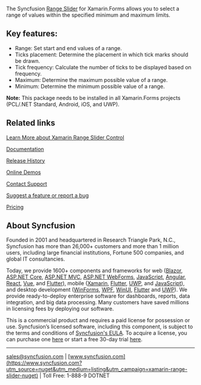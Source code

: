 The Syncfusion [Range Slider](https://www.syncfusion.com/xamarin-ui-controls/xamarin-range-slider?utm_source=nuget&utm_medium=listing&utm_campaign=xamarin-range-slider-nuget) for Xamarin.Forms allows you to select a range of values within the specified minimum and maximum limits.

## Key features:
* Range: Set start and end values of a range.
* Ticks placement: Determine the placement in which tick marks should be drawn.
* Tick frequency: Calculate the number of ticks to be displayed based on frequency.
* Maximum: Determine the maximum possible value of a range.
* Minimum: Determine the minimum possible value of a range.
 
**Note:** This package needs to be installed in all Xamarin.Forms projects (PCL/.NET Standard, Android, iOS, and UWP).
	  
## Related links
[Learn More about Xamarin Range Slider Control](https://www.syncfusion.com/xamarin-ui-controls/xamarin-range-slider?utm_source=nuget&utm_medium=listing&utm_campaign=xamarin-range-slider-nuget)

[Documentation](https://help.syncfusion.com/xamarin/range-slider/overview?utm_source=nuget&utm_medium=listing&utm_campaign=xamarin-range-slider-nuget)

[Release History](https://help.syncfusion.com/xamarin/release-notes/v19.4.0.50?utm_source=nuget&utm_medium=listing&utm_campaign=xamarin-range-slider-nuget)

[Online Demos](https://github.com/syncfusion/xamarin-demos?utm_source=nuget&utm_medium=listing&utm_campaign=xamarin-range-slider-nuget)

[Contact Support](https://www.syncfusion.com/support/directtrac/incidents/newincident/?utm_source=nuget&utm_medium=listing&utm_campaign=xamarin-range-slider-nuget)

[Suggest a feature or report a bug](https://www.syncfusion.com/feedback/xamarin-forms?utm_source=nuget&utm_medium=listing&utm_campaign=xamarin-range-slider-nuget)

[Pricing](https://www.syncfusion.com/sales/products/xamarin?utm_source=nuget&utm_medium=listing&utm_campaign=xamarin-range-slider-nuget)

## About Syncfusion
Founded in 2001 and headquartered in Research Triangle Park, N.C., Syncfusion has more than 26,000+ customers and more than 1 million users, including large financial institutions, Fortune 500 companies, and global IT consultancies.

Today, we provide 1600+ components and frameworks for web ([Blazor](https://www.syncfusion.com/blazor-components?utm_source=nuget&utm_medium=listing&utm_campaign=xamarin-range-slider-nuget), [ASP.NET Core](https://www.syncfusion.com/aspnet-core-ui-controls?utm_source=nuget&utm_medium=listing&utm_campaign=xamarin-range-slider-nuget), [ASP.NET MVC](https://www.syncfusion.com/aspnet-mvc-ui-controls?utm_source=nuget&utm_medium=listing&utm_campaign=xamarin-range-slider-nuget), [ASP.NET WebForms](https://www.syncfusion.com/jquery/aspnet-webforms-ui-controls?utm_source=nuget&utm_medium=listing&utm_campaign=xamarin-range-slider-nuget), [JavaScript](https://www.syncfusion.com/javascript-ui-controls?utm_source=nuget&utm_medium=listing&utm_campaign=xamarin-range-slider-nuget), [Angular](https://www.syncfusion.com/angular-ui-components?utm_source=nuget&utm_medium=listing&utm_campaign=xamarin-range-slider-nuget), [React](https://www.syncfusion.com/react-ui-components?utm_source=nuget&utm_medium=listing&utm_campaign=xamarin-range-slider-nuget), [Vue](https://www.syncfusion.com/vue-ui-components?utm_source=nuget&utm_medium=listing&utm_campaign=xamarin-range-slider-nuget), and [Flutter](https://www.syncfusion.com/flutter-widgets?utm_source=nuget&utm_medium=listing&utm_campaign=xamarin-range-slider-nuget)), mobile ([Xamarin](https://www.syncfusion.com/xamarin-ui-controls?utm_source=nuget&utm_medium=listing&utm_campaign=xamarin-range-slider-nuget), [Flutter](https://www.syncfusion.com/flutter-widgets?utm_source=nuget&utm_medium=listing&utm_campaign=xamarin-range-slider-nuget), [UWP](https://www.syncfusion.com/uwp-ui-controls?utm_source=nuget&utm_medium=listing&utm_campaign=xamarin-range-slider-nuget), and [JavaScript](https://www.syncfusion.com/javascript-ui-controls?utm_source=nuget&utm_medium=listing&utm_campaign=xamarin-range-slider-nuget)), and desktop development ([WinForms](https://www.syncfusion.com/winforms-ui-controls?utm_source=nuget&utm_medium=listing&utm_campaign=xamarin-range-slider-nuget), [WPF](https://www.syncfusion.com/wpf-ui-controls?utm_source=nuget&utm_medium=listing&utm_campaign=xamarin-range-slider-nuget), [WinUI](https://www.syncfusion.com/winui-controls?utm_source=nuget&utm_medium=listing&utm_campaign=xamarin-range-slider-nuget), [Flutter](https://www.syncfusion.com/flutter-widgets?utm_source=nuget&utm_medium=listing&utm_campaign=xamarin-range-slider-nuget) and [UWP](https://www.syncfusion.com/uwp-ui-controls?utm_source=nuget&utm_medium=listing&utm_campaign=xamarin-range-slider-nuget)). We provide ready-to-deploy enterprise software for dashboards, reports, data integration, and big data processing. Many customers have saved millions in licensing fees by deploying our software.


This is a commercial product and requires a paid license for possession or use. Syncfusion’s licensed software, including this component, is subject to the terms and conditions of [Syncfusion's EULA](https://www.syncfusion.com/eula/es/?utm_source=nuget&utm_medium=listing&utm_campaign=xamarin-range-slider-nuget). To acquire a license, you can purchase one [here]( https://www.syncfusion.com/sales/products?utm_source=nuget&utm_medium=listing&utm_campaign=xamarin-range-slider-nuget) or start a free 30-day trial [here](https://www.syncfusion.com/account/manage-trials/start-trials?utm_source=nuget&utm_medium=listing&utm_campaign=xamarin-range-slider-nuget).

___

[sales@syncfusion.com](mailto:sales@syncfusion.com?Subject=Syncfusion%20RangeSlider%20Xamarin-%20NuGet) | [www.syncfusion.com](https://www.syncfusion.com?utm_source=nuget&utm_medium=listing&utm_campaign=xamarin-range-slider-nuget) | Toll Free: 1-888-9 DOTNET


     